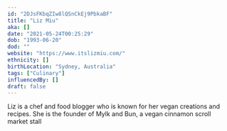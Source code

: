 ```yaml
---
id: "2DJsFKbqZIw8lQSnCkEj9PbkaBF"
title: "Liz Miu"
aka: []
date: "2021-05-24T00:25:29"
dob: "1993-06-20"
dod: ""
website: "https://www.itslizmiu.com/"
ethnicity: []
birthLocation: "Sydney, Australia"
tags: ["Culinary"]
influencedBy: []
draft: false
---
```


Liz is a chef and food blogger who is known for her vegan creations and recipes.
She is the founder of Mylk and Bun, a vegan cinnamon scroll market stall
